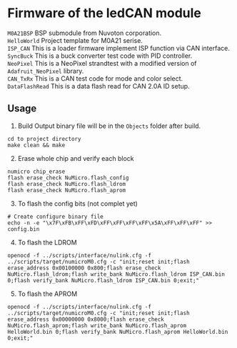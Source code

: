 # Firmware of the ledCAN module
``M0A21BSP`` BSP submodule from Nuvoton corporation. <br>
``HelloWorld`` Project template for M0A21 serise. <br>
``ISP_CAN`` This is a loader firmware implement ISP function via CAN interface. <br>
``SyncBuck`` This is a buck converter test code with PID controller. <br>
``NeoPixel`` This is a NeoPixel strandtest with a modified version of ``Adafruit_NeoPixel`` library. <br>
``CAN_TxRx`` This is a CAN test code for mode and color select. <br>
``DataFlashRead`` This is a data flash read for CAN 2.0A ID setup. <br>

## Usage
1. Build
Output binary file will be in the ``Objects`` folder after build. 
```
cd to project directory
make clean && make
```
2. Erase whole chip and verify each block
```
numicro chip_erase
flash erase_check NuMicro.flash_config
flash erase_check NuMicro.flash_ldrom
flash erase_check NuMicro.flash_aprom
```
3. To flash the config bits (not complet yet)
```
# Create configure binary file
echo -n -e "\x7F\xFB\xFF\xFD\xFF\xFF\xFF\xFF\x5A\xFF\xFF\xFF" >> config.bin
```
4. To flash the LDROM
```
openocd -f ../scripts/interface/nulink.cfg -f ../scripts/target/numicroM0.cfg -c "init;reset init;flash erase_address 0x00100000 0x800;flash erase_check NuMicro.flash_ldrom;flash write_bank NuMicro.flash_ldrom ISP_CAN.bin 0;flash verify_bank NuMicro.flash_ldrom ISP_CAN.bin 0;exit;"
```
5. To flash the APROM
```
openocd -f ../scripts/interface/nulink.cfg -f ../scripts/target/numicroM0.cfg -c "init;reset init;flash erase_address 0x00000000 0x8000;flash erase_check NuMicro.flash_aprom;flash write_bank NuMicro.flash_aprom HelloWorld.bin 0;flash verify_bank NuMicro.flash_aprom HelloWorld.bin 0;exit;"
```
